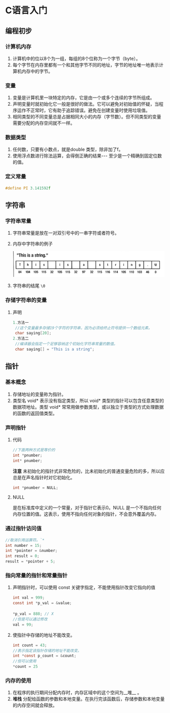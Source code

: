 # C语言入门

## 编程初步

### 计算机内存

1. 计算机中的位以8个为一组，每组的8个位称为一个字节（byte）。
2. 每个字节在内存里都有一个和其他字节不同的地址，字节的地址唯一地表示计算机内存中的字节。

### 变量

1. 变量是计算机里一块特定的内存，它是由一个或多个连续的字节所组成。
2. 声明变量时就初始化它一般是很好的做法。它可以避免对初始值的怀疑，当程序运作不正常时，它有助于追踪错误。避免在创建变量时使用垃圾值。
3. 相同类型的不同变量总是占据相同大小的内存（字节数）。但不同类型的变量需要分配的内存空间就不一样。

### 数据类型

1. 任何数，只要有小数点，就是double 类型，除非加了f。
2. 使用浮点数进行除法运算，会得倒正确的结果--- 至少是一个精确到固定位数的值。

### 定义常量

```c
#define PI 3.141592f
```

## 字符串

### 字符串常量

1. 字符串常量是放在一对双引号中的一串字符或者符号。

2. 内存中字符串的例子

   ![201812121150](./img/201812121150.png)

3. 字符串的结尾 `\0`

### 存储字符串的变量

1. 声明

   ```c
   1.方法一
   	//这个变量最多存储19个字符的字符串，因为必须给终止符号提供一个数组元素。
   	char saying[20];
   2.方法二
   	//编译器会指定一个足够容纳这个初始化字符串常量的数值。
   	char saying[] = "This is a string";
   ```


## 指针

### 基本概念

1. 存储地址的变量称为指针。
2. 类型名 void* 表示没有指定类型，所以 void* 类型的指针可以包含任意类型的数据项地址。类型 void* 常常用做参数类型，或以独立于类型的方式处理数据的函数的返回值类型。

### 声明指针

1. 代码

   ```C
   //下面两种方式是等价的
   int *pnumber;
   int* pnumber;
   ```

   __注意__ 未初始化的指针式非常危险的，比未初始化的普通变量危险的多，所以应总是在声名指针时对它初始化。

   ```C
   int *pnumber = NULL;
   ```

2. NULL 

   是在标准库中定义的一个常量，对于指针它表示0。NULL 是一个不指向任何内存位置的值。这表示，使用不指向任何对象的指针，不会意外覆盖内存。

### 通过指针访问值

```C
//取消引用运算符。`*
int number = 15;
int *pointer = &number;
int result = 0;
result = *pointer + 5;
```

### 指向常量的指针和常量指针

1. 声明指针时，可以使用 const 关键字指定，不能使用指针改变它指向的值

   ```C
   int val = 999;
   const int *p_val = &value;
   
   *p_val = 888; // X
   //但是可以通过修改
   val = 99;
   ```

2. 使指针中存储的地址不能改变。

   ```C
   int count = 43;
   //表示指定该指针存储的地址不能改变。
   int *const p_count = &count;
   //但可以使用
   *count = 25
   ```

### 内存的使用

1. 在程序的执行期间分配内存时，内存区域中的这个空间为__堆__ 。
2. __堆栈__ 分配给函数的参数和本地变量。在执行完该函数后，存储参数和本地变量的内存空间就会释放。